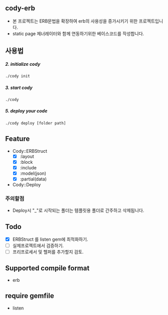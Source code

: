 ## cody-erb
  - 본 프로젝트는 ERB문법을 확장하여 erb의 사용성을 증가시키기 위한 프로젝트입니다.
  - static page 제너레이터와 함께 연동하기위한 베이스코드를 작성합니다.

## 사용법

##### 2. initialize cody
```sh
./cody init
```

##### 3. start cody
```sh
./cody
```

##### 5. deploy your code
```sh
./cody deploy [folder path]
```

## Feature
  - Cody::ERBStruct
    - [x] :layout
    - [x] :block
    - [x] :include
    - [x] :model(json)
    - [x] :partial(data)
    
  - Cody::Deploy

### 주의할점
  - Deploy시 "_"로 시작되는 폴더는 템플릿용 폴더로 간주하고 삭제됩니다.

## Todo
 - [x] ERBStruct 를 listen gem에 최적화하기.
 - [ ] 실제프로젝트에서 검증하기.
 - [ ] 프리프로세서 및 헬퍼를 추가할지 검토.

## Supported compile format
  - erb

## require gemfile
  - listen